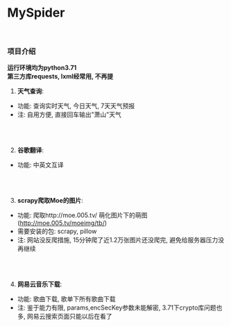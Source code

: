 # MySpider
</br>

### 项目介绍
**运行环境均为python3.71**
</br>
**第三方库requests, lxml经常用, 不再提**
1. **天气查询**:
- 功能: 查询实时天气, 今日天气, 7天天气预报
- 注: 自用方便, 直接回车输出"萧山"天气

</br>

<br>

2. **谷歌翻译**:
- 功能: 中英文互译

</br>

<br>

3. **scrapy爬取Moe的图片**:
- 功能: 爬取http://moe.005.tv/ 萌化图片下的萌图(http://moe.005.tv/moeimg/tb/)
- 需要安装的包: scrapy, pillow
- 注: 网站没反爬措施, 15分钟爬了近1.2万张图片还没爬完, 避免给服务器压力没再继续

</br>

<br>

4. **网易云音乐下载**:
- 功能: 歌曲下载, 歌单下所有歌曲下载
- 注: 鉴于能力有限, params,encSecKey参数未能解密, 3.71下crypto库问题也多, 网易云搜索页面只能以后在看了

</br>

